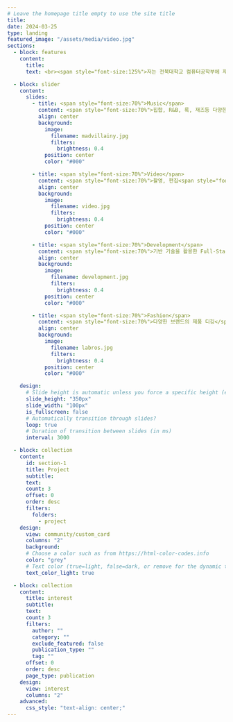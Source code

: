 ```yaml
---
# Leave the homepage title empty to use the site title
title:
date: 2024-03-25
type: landing
featured_image: "/assets/media/video.jpg"
sections:
  - block: features
    content:
      title:
      text: <br><span style="font-size:125%">저는 전북대학교 컴퓨터공학부에 재학중인 22학번 학부생 신철언입니다. 웹 개발자에서 백엔드 기반 개발에 관심이 있습니다. 개발뿐만 아니라 영상이나 음악에도 관심이 있습니다.</span>

  - block: slider
    content:
      slides:
        - title: <span style="font-size:70%">Music</span>
          content: <span style="font-size:70%">힙합, R&B, 록, 재즈등 다양한 음악 감상</span>
          align: center
          background:
            image:
              filename: madvillainy.jpg
              filters:
                brightness: 0.4
            position: center
            color: "#000"

        - title: <span style="font-size:70%">Video</span>
          content: <span style="font-size:70%">촬영, 편집<span style="font-size:70%">
          align: center
          background:
            image:
              filename: video.jpg
              filters:
                brightness: 0.4
            position: center
            color: "#000"

        - title: <span style="font-size:70%">Development</span>
          content: <span style="font-size:70%">기반 기술을 활용한 Full-Stack 어플리케이션 개발</span>
          align: center
          background:
            image:
              filename: development.jpg
              filters:
                brightness: 0.4
            position: center
            color: "#000"

        - title: <span style="font-size:70%">Fashion</span>
          content: <span style="font-size:70%">다양한 브랜드의 제품 디깅</span>
          align: center
          background:
            image:
              filename: labros.jpg
              filters:
                brightness: 0.4
            position: center
            color: "#000"

    design:
      # Slide height is automatic unless you force a specific height (e.g. '400px')
      slide_height: "350px"
      slide_width: "100px"
      is_fullscreen: false
      # Automatically transition through slides?
      loop: true
      # Duration of transition between slides (in ms)
      interval: 3000

  - block: collection
    content:
      id: section-1
      title: Project
      subtitle:
      text:
      count: 3
      offset: 0
      order: desc
      filters:
        folders:
          - project
    design:
      view: community/custom_card
      columns: "2"
      background:
      # Choose a color such as from https://html-color-codes.info
      color: "grey"
      # Text color (true=light, false=dark, or remove for the dynamic theme color)
      text_color_light: true

  - block: collection
    content:
      title: interest
      subtitle:
      text:
      count: 3
      filters:
        author: ""
        category: ""
        exclude_featured: false
        publication_type: ""
        tag: ""
      offset: 0
      order: desc
      page_type: publication
    design:
      view: interest
      columns: "2"
    advanced:
      css_style: "text-align: center;"
---
```

